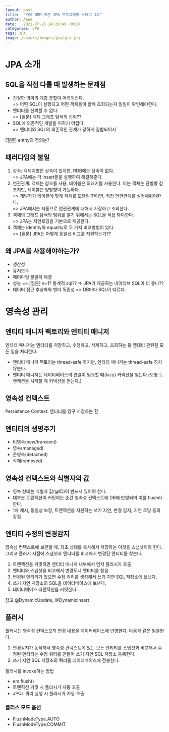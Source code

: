 ```yaml
---
layout: post
title:  "자바 ORM 표준 JPA 프로그래밍 스터디 1회"
author: Aeee
date:   2021-07-25 14:29:49 +0900
categories: JPA
tags: JPA
image: /assets/images/jpa/jpa.jpg
---
```


# JPA 소개

## SQL을 직접 다룰 때 발생하는 문제점

- 진정한 의미의 계층 분할이 어려워진다.<br/>
  => 어떤 SQL이 실행되고 어떤 객체들이 함께 조회되는지 일일이 확인해야한다.
- 엔티티를 신뢰할 수 없다. <br/>
  => [질문] 객체 그래프 탐색의 신뢰??
- SQL에 의존적인 개발을 피하기 어렵다.<br/>
  => 엔티디와 SQL의 의존적인 관계가 강하게 결합되어서

[질문] entity의 정의는?

## 패러다임의 불일

1. 상속: 객체지향은 상속이 있지만, RDB에는 상속이 없다.<br/>
   => JPA에는 각 insert문을 실행하여 해결해준다.
2. 연관관계: 객체는 참조를 사용, 테이블은 외래키를 사용한다. 이는 객체는 단방향 참조지만, 테이블은 양방향이 가능하다.</br>
   => 개발자가 테이블에 맞게 객체를 모델링 한다면, 직접 연관관계를 설정해줘야한다.</br>
   => JPA에서는 자동으로 연관관계에 대해서 저장하고 조회한다.
3. 객체의 그래프 탐색의 범위를 알기 위해서는 SQL을 직접 봐야한다.</br>
   => JPA는 지연로딩을 기본으로 제공한다.
4. 객체는 identity와 equality로 두 가지 비교방법이 있다.</br>
   => [질문] JPA는 어떻게 동일성 비교를 지원하는가??
   
## 왜 JPA를 사용해야하는가?
- 생산성
- 유지보수
- 패러다임 불일치 해결
- 성능 => [질문] n+1? 통계적 sql?? => JPA가 제공하는 네이티브 SQL이 더 좋나??
- 데이터 접근 추상화와 벤더 독립성 => DB마다 SQL이 다르다.

# 영속성 관리

## 엔티티 매니저 팩토리와 엔티티 매니저
엔티티 매니저는 엔티티를 저장하고, 수정하고, 삭제하고, 조회하는 등 엔테티 관련된 모든 일을
처리한다.
- 엔티티 매니저 팩토리는 thread-safe 하지만, 엔티티 매니저는 thread-safe 하지 않는다.
- 엔티티 매니저는 데이터베이스의 연결이 필요할 때(lazy) 커넥션을 얻는다.(보통 트랜잭션을 시작할 때 커넥션을 얻는다.)

## 영속성 컨텍스트
Persistence Context: 엔티티를 영구 저장하는 환

## 엔티티의 생명주기
- 비영속(new/transient)
- 영속(managed)
- 준영속(detached)
- 삭제(removed)

## 영속성 컨텍스트와 식별자의 값
- 영속 상태는 식별자 값(@ID)이 반드시 있어야 한다.
- 대부분 트랜잭션이 커밋하는 순간 영속성 컨텍스트에 DB에 반영되며 이를 flush라 한다.
- 1차 캐시, 동일성 보장, 트랜잭션을 지원하는 쓰기 지연, 변경 감지, 지연 로딩 등의 장점

## 엔티티 수정의 변경감지
영속성 컨텍스트에 보관할 때, 최초 상태를 복사해서 저장하는 이것을 스냅샷이라 한다. 그리고
플러시 시점에 스냅샷과 엔티티를 비교해서 변경된 엔티티를 찾는다.
1. 트랜잭션을 커밋하면 엔티티 매니저 내부에서 먼저 플러시가 호출
2. 엔티티와 스냅샷을 비교해서 변경도니 엔티티를 찾음
3. 변경된 엔티티가 있으면 수정 쿼리를 생성해서 쓰기 지연 SQL 저장소에 보낸다.
4. 쓰기 지연 저장소의 SQL을 데이터베이스에 보낸다.
5. 데이터베이스 태랜잭션을 커밋한다.

참고 @DynamicUpdate, @DynamicInsert

## 플러시
플러시는 영속성 컨텍스으틔 변경 내용을 데이터베이스에 반영한다. 다음과 같은 일을한다.
1. 변경감지가 동작해서 영속성 컨텍스트에 있는 모든 엔티티를 스냅샷과 비교해서 수정된 엔티티는 수정 쿼리를 만들어 쓰기 지연 SQL 저장소 등록한다.
2. 쓰기 지연 SQL 저장소의 쿼리를 데이터베이스에 전송한다.

플러시를 invoke하는 방법
- em.flush()
- 트랜직션 커밋 시 플러시가 자동 호출
- JPQL 쿼리 실행 시 플러시가 자동 호출

### 플러스 모드 옵션
- FlushModeType.AUTO
- FlushModeType.COMMIT